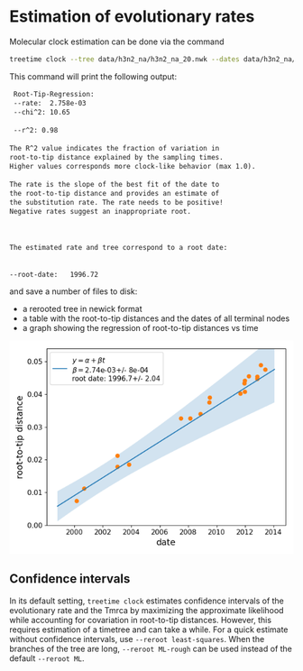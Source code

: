 # Estimation of evolutionary rates

Molecular clock estimation can be done via the command
```bash
treetime clock --tree data/h3n2_na/h3n2_na_20.nwk --dates data/h3n2_na/h3n2_na_20.metadata.csv --sequence-len 1400 --outdir clock_results
```
This command will print the following output:
```
 Root-Tip-Regression:
 --rate:  2.758e-03
 --chi^2: 10.65

 --r^2: 0.98

The R^2 value indicates the fraction of variation in
root-to-tip distance explained by the sampling times.
Higher values corresponds more clock-like behavior (max 1.0).

The rate is the slope of the best fit of the date to
the root-to-tip distance and provides an estimate of
the substitution rate. The rate needs to be positive!
Negative rates suggest an inappropriate root.



The estimated rate and tree correspond to a root date:


--root-date:   1996.72
```
and save a number of files to disk:
  * a rerooted tree in newick format
  * a table with the root-to-tip distances and the dates of all terminal nodes
  * a graph showing the regression of root-to-tip distances vs time

![rtt](figures/clock_plot.png)

## Confidence intervals
In its default setting, `treetime clock` estimates confidence intervals of the evolutionary rate and the Tmrca by maximizing the approximate likelihood while accounting for covariation in root-to-tip distances.
However, this requires estimation of a timetree and can take a while.
For a quick estimate without confidence intervals, use `--reroot least-squares`.
When the branches of the tree are long, `--reroot ML-rough` can be used instead of the default `--reroot ML`.

